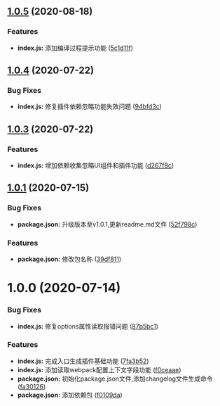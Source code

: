 ## [1.0.5](https://github.com/Oc-master/entry-extract-webpack-plugin/compare/v1.0.4...v1.0.5) (2020-08-18)


### Features

* **index.js:** 添加编译过程提示功能 ([5c1d11f](https://github.com/Oc-master/entry-extract-webpack-plugin/commit/5c1d11f5b99ad166ce32080cf7600b0c22bc87df))



## [1.0.4](https://github.com/Oc-master/entry-extract-webpack-plugin/compare/v1.0.3...v1.0.4) (2020-07-22)


### Bug Fixes

* **index.js:** 修复插件依赖忽略功能失效问题 ([94bfd3c](https://github.com/Oc-master/entry-extract-webpack-plugin/commit/94bfd3ccbcc54cfd6cfab973c54bec24018b6cb4))



## [1.0.3](https://github.com/Oc-master/entry-extract-webpack-plugin/compare/v1.0.2...v1.0.3) (2020-07-22)


### Features

* **index.js:** 增加依赖收集忽略UI组件和插件功能 ([d267f8c](https://github.com/Oc-master/entry-extract-webpack-plugin/commit/d267f8cdb05ede1e5f3caa8048ea9b5acd9db9a4))



## [1.0.1](https://github.com/Oc-master/entry-extract-webpack-plugin/compare/v1.0.0...v1.0.1) (2020-07-15)


### Bug Fixes

* **package.json:** 升级版本至v1.0.1,更新readme.md文件 ([52f798c](https://github.com/Oc-master/entry-extract-webpack-plugin/commit/52f798ccdb6a7419ea628af2234082a5e2405679))


### Features

* **package.json:** 修改包名称 ([39df811](https://github.com/Oc-master/entry-extract-webpack-plugin/commit/39df811c024671022def0e5ab411b6dbdf89d14d))



# 1.0.0 (2020-07-14)


### Bug Fixes

* **index.js:** 修复options属性读取报错问题 ([87b5bc1](https://github.com/Oc-master/entry-extract-webpack-plugin/commit/87b5bc1f733e42877a8dd80bf2259c5f892d7617))


### Features

* **index.js:** 完成入口生成插件基础功能 ([7fa3b52](https://github.com/Oc-master/entry-extract-webpack-plugin/commit/7fa3b52dcdd9d4294ce79c4860f3bd7a57caee65))
* **index.js:** 添加读取webpack配置上下文字段功能 ([f0ceaae](https://github.com/Oc-master/entry-extract-webpack-plugin/commit/f0ceaae256fdd3da051a663f4c7f1bb9b19b1a76))
* **package.json:** 初始化package.json文件,添加changelog文件生成命令 ([fa30126](https://github.com/Oc-master/entry-extract-webpack-plugin/commit/fa301261d10c51ac99f5819eb1c09906760d28e6))
* **package.json:** 添加依赖包 ([f0109da](https://github.com/Oc-master/entry-extract-webpack-plugin/commit/f0109dab5b8a5839bea5d1ff09e6bd38a3ecd4d7))



